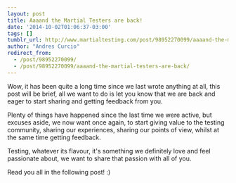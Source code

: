 ```yaml
---
layout: post
title: Aaaand the Martial Testers are back!
date: '2014-10-02T01:06:37-03:00'
tags: []
tumblr_url: http://www.martialtesting.com/post/98952270099/aaaand-the-martial-testers-are-back
author: "Andres Curcio"
redirect_from:
  - /post/98952270099/
  - /post/98952270099/aaaand-the-martial-testers-are-back/
---
```

Wow, it has been quite a long time since we last wrote anything at all, this post will be brief, all we want to do is let you know that we are back and eager to start sharing and getting feedback from you.

Plenty of things have happened since the last time we were active, but excuses aside, we now want once again, to start giving value to the testing community, sharing our experiences, sharing our points of view, whilst at the same time getting feedback.

Testing, whatever its flavour, it's something we definitely love and feel passionate about, we want to share that passion with all of you.

Read you all in the following post! :)
